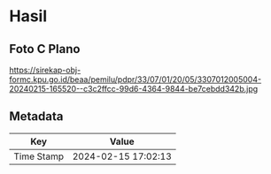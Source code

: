 # Hasil

## Foto C Plano

https://sirekap-obj-formc.kpu.go.id/beaa/pemilu/pdpr/33/07/01/20/05/3307012005004-20240215-165520--c3c2ffcc-99d6-4364-9844-be7cebdd342b.jpg


## Metadata

| Key        | Value               |
| ---------- | ------------------- |
| Time Stamp | 2024-02-15 17:02:13 |



